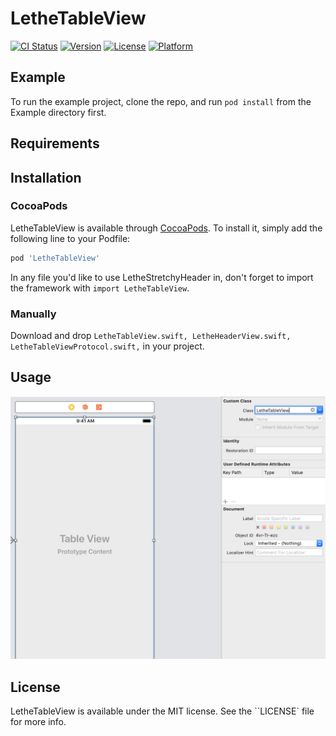 # LetheTableView

[![CI Status](https://img.shields.io/travis/yildirimosman@outlook.com/LetheTableView.svg?style=flat)](https://travis-ci.org/yildirimosman@outlook.com/LetheTableView)
[![Version](https://img.shields.io/cocoapods/v/LetheTableView.svg?style=flat)](https://cocoapods.org/pods/LetheTableView)
[![License](https://img.shields.io/cocoapods/l/LetheTableView.svg?style=flat)](https://cocoapods.org/pods/LetheTableView)
[![Platform](https://img.shields.io/cocoapods/p/LetheTableView.svg?style=flat)](https://cocoapods.org/pods/LetheTableView)

## Example

To run the example project, clone the repo, and run `pod install` from the Example directory first.

## Requirements

Installation
------------

### CocoaPods

LetheTableView is available through [CocoaPods](https://cocoapods.org). To install
it, simply add the following line to your Podfile:

```ruby
pod 'LetheTableView'
```

In any file you'd like to use LetheStretchyHeader in, don't forget to
import the framework with `import LetheTableView`.

### Manually
Download and drop `LetheTableView.swift, LetheHeaderView.swift, LetheTableViewProtocol.swift,` in your project.

Usage
------------

![LetheTableView](LetheTableView.png)

## License

LetheTableView is available under the MIT license. See the ``LICENSE` file for more info.
